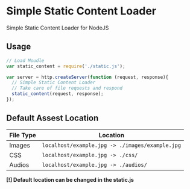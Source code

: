 # Simple Static Content Loader
Simple Static Content Loader for NodeJS  

## Usage
```javascript
// Load Moudle
var static_content = require('./static.js');

var server = http.createServer(function (request, response){
  // Simple Static Content Loader
  // Take care of file requests and respond
  static_content(request, response);
});
```
## Default Assest Location
| File Type | Location                                         |
|--------|-----------------------------------------------------|
| Images | ```localhost/example.jpg -> ./images/example.jpg``` |
| CSS    | ```localhost/example.jpg -> ./css/```               |
| Audios | ```localhost/example.jpg -> ./audios/```            |

**[!] Default location can be changed in the static.js**